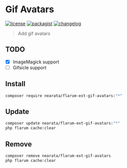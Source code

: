 # Gif Avatars

[![license](https://img.shields.io/github/license/nearata/flarum-ext-gif-avatars?style=flat)](https://github.com/Nearata/flarum-ext-gif-avatars/blob/main/UNLICENSE)
[![packagist](https://img.shields.io/packagist/v/nearata/flarum-ext-gif-avatars?style=flat)](https://packagist.org/packages/nearata/flarum-ext-gif-avatars)
[![changelog](https://img.shields.io/github/release-date/nearata/flarum-ext-gif-avatars?label=last%20release%20date)](https://github.com/Nearata/flarum-ext-gif-avatars/blob/main/CHANGELOG.md)

> Add gif avatars

## TODO

- [x] ImageMagick support
- [ ] Gifsicle support

## Install

```sh
composer require nearata/flarum-ext-gif-avatars:"*"
```

## Update

```sh
composer update nearata/flarum-ext-gif-avatars:"*"
php flarum cache:clear
```

## Remove

```sh
composer remove nearata/flarum-ext-gif-avatars
php flarum cache:clear
```
